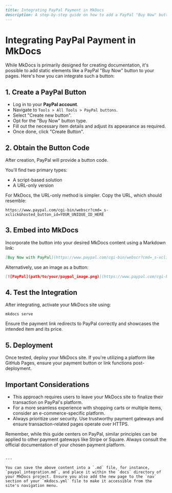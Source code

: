 ```markdown
---
title: Integrating PayPal Payment in MkDocs
description: A step-by-step guide on how to add a PayPal "Buy Now" button into your MkDocs website.
---
```
# Integrating PayPal Payment in MkDocs

While MkDocs is primarily designed for creating documentation, it's possible to add static elements like a PayPal "Buy Now" button to your pages. Here's how you can integrate such a button:

## 1. Create a PayPal Button

- Log in to your **PayPal account**.
- Navigate to `Tools > All Tools > PayPal buttons`.
- Select "Create new button".
- Opt for the "Buy Now" button type.
- Fill out the necessary item details and adjust its appearance as required.
- Once done, click "Create Button".

## 2. Obtain the Button Code

After creation, PayPal will provide a button code. 

You'll find two primary types: 
- A script-based solution
- A URL-only version 

For MkDocs, the URL-only method is simpler. Copy the URL, which should resemble:

```
https://www.paypal.com/cgi-bin/webscr?cmd=_s-xclick&hosted_button_id=YOUR_UNIQUE_ID_HERE
```

## 3. Embed into MkDocs

Incorporate the button into your desired MkDocs content using a Markdown link:

```markdown
[Buy Now with PayPal](https://www.paypal.com/cgi-bin/webscr?cmd=_s-xclick&hosted_button_id=YOUR_UNIQUE_ID_HERE)
```

Alternatively, use an image as a button:

```markdown
[![PayPal](path/to/your/paypal_image.png)](https://www.paypal.com/cgi-bin/webscr?cmd=_s-xclick&hosted_button_id=YOUR_UNIQUE_ID_HERE)
```

## 4. Test the Integration

After integrating, activate your MkDocs site using:

```
mkdocs serve
```

Ensure the payment link redirects to PayPal correctly and showcases the intended item and its price.

## 5. Deployment

Once tested, deploy your MkDocs site. If you're utilizing a platform like GitHub Pages, ensure your payment button or link functions post-deployment.

## Important Considerations

- This approach requires users to leave your MkDocs site to finalize their transaction on PayPal's platform.
- For a more seamless experience with shopping carts or multiple items, consider an e-commerce-specific platform.
- Always prioritize user security. Use trustworthy payment gateways and ensure transaction-related pages operate over HTTPS.

Remember, while this guide centers on PayPal, similar principles can be applied to other payment gateways like Stripe or Square. Always consult the official documentation of your chosen payment platform.
```

---

You can save the above content into a `.md` file, for instance, `paypal_integration.md`, and place it within the `docs` directory of your MkDocs project. Ensure you also add the new page to the `nav` section of your `mkdocs.yml` file to make it accessible from the site's navigation menu.